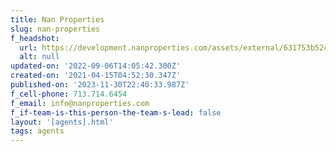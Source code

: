 ```yaml
---
title: Nan Properties
slug: nan-properties
f_headshot:
  url: https://development.nanproperties.com/assets/external/631753b52cce7b7f8e4fbca1_nan_logo_2021_screen_gray.jpeg
  alt: null
updated-on: '2022-09-06T14:05:42.300Z'
created-on: '2021-04-15T04:52:30.347Z'
published-on: '2023-11-30T22:40:33.987Z'
f_cell-phone: 713.714.6454
f_email: info@nanproperties.com
f_if-team-is-this-person-the-team-s-lead: false
layout: '[agents].html'
tags: agents
---
```



